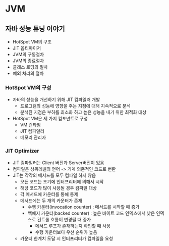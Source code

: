 # JVM





## 자바 성능 튜닝 이야기 

- HotSpot VM의 구조
- JIT 옵티마이저
- JVM의 구동절차
- JVM의 종료절차
- 클래스 로딩의 절차
- 예외 처리의 절차



### HotSpot VM의 구성

- 자바의 성능을 개선하기 위해 JIT 컴파일러 개발
  - 프로그램의 성능에 영향을 주는 지점에 대해 지속적으로 분석
  - 분석된 지점은 부하를 최소화 하고 높은 성능을 내기 위한 최적화 대상
- HotSpot VM은 세 가지 컴포넌트로 구성
  - VM 런타임
  - JIT 컴파일러
  - 메모리 관리자



### JIT Optimizer 

- JIT 컴파일러는 Client 버전과 Server버전이 있음
- 컴파일은 상위레벨의 언어 -> 기계 의존적인 코드로 변환
- JIT는 각각의 메서드를 모두 컴파일 하지 않음
  - 모든 코드는 초기에 인터프리터에 의해서 시작
  - 해당 코드가 많이 사용될 경우 컴파일 대상
  - 각 메서드에 카운터를 통해 통제
  - 메서드에는 두 개의 카운터가 존재
    - 수행 카운터(invocation counter) : 메서드를 시작할 때 증가
    - 백에지 카운터(backed counter) : 높은 바이트 코드 인덱스에서 낮은 인덱스로 컨트롤 흐름이 변경될 때 증가
      - 메서드 루프가 존재하는지 확인할 때 사용
      - 수행 카운터보다 우선 순위가 높음
  - 카운터 한계치 도달 시 인터프리터가 컴파일을 요청 


